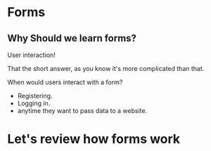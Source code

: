 # Forms

## Why Should we learn forms?

User interaction!

That the short answer, as you know it's more complicated than that. 

When would users interact with a form?
* Registering.
* Logging in.
* anytime they want to pass data to a website.

# Let's review how forms work